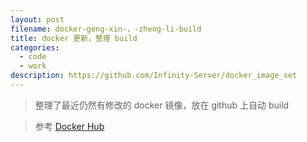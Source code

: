 ```yaml
---
layout: post
filename: docker-geng-xin-，-zheng-li-build
title: docker 更新，整理 build
categories:
  - code
  - work
description: https://github.com/Infinity-Server/docker_image_set
---
```

> 整理了最近仍然有修改的 docker 镜像，放在 github 上自动 build

> 参考 [Docker Hub](https://hub.docker.com/u/springhack)